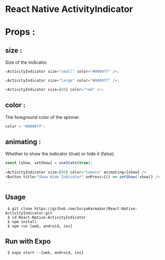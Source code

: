 # React Native ActivityIndicator

# Props :

## size :

<p>Size of the indicator.</p>

```js
<ActivityIndicator size="small" color="#0000ff" />;

<ActivityIndicator size="large" color="#0000ff" />;

<ActivityIndicator size={80} color="red" />;
```

## color :

<p>The foreground color of the spinner.</p>

```js
color = "#0000ff";
```

## animating :

<p>Whether to show the indicator (true) or hide it (false).</p>

```js
const [show, setShow] = useState(true);
...
<ActivityIndicator size={80} color="tomato" animating={show} />
<Button title="Show Hide Indicator" onPress={() => setShow(!show)} />
...
```

## Usage

```
 $ git clone https://github.com/SuryaKarmakar/React-Native-ActivityIndicator.git
 $ cd React-Native-ActivityIndicator
 $ npm install
 $ npm run [web, android, ios]

```

## Run with Expo

```
 $ expo start --[web, android, ios]

```
